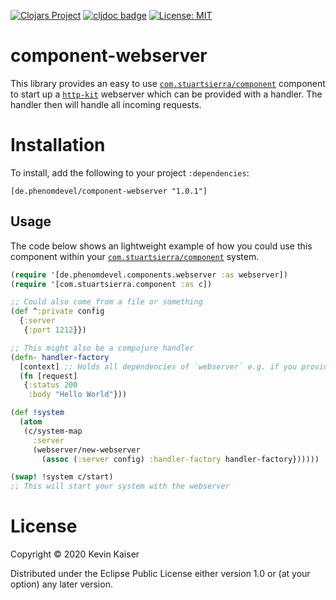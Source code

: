 [![Clojars Project](https://img.shields.io/clojars/v/de.phenomdevel/component-webserver.svg)](https://clojars.org/de.phenomdevel/component-webserver)
[![cljdoc badge](https://cljdoc.org/badge/de.phenomdevel/component-webserver)](https://cljdoc.org/d/component-webserver/component-webserver/CURRENT)
[![License: MIT](https://img.shields.io/badge/License-MIT-yellow.svg)](https://github.com/PhenomDevel/component-webserver/blob/master/LICENSE)

# component-webserver
This library provides an easy to use [`com.stuartsierra/component`](https://github.com/stuartsierra/component) component to start up a [`http-kit`](https://github.com/http-kit/http-kit) webserver which
can be provided with a handler. The handler then will handle all incoming requests.

# Installation
To install, add the following to your project `:dependencies`:
```
[de.phenomdevel/component-webserver "1.0.1"]
```

## Usage
The code below shows an lightweight example of how you could use this component within your
[`com.stuartsierra/component`](https://github.com/stuartsierra/component) system.
```clj
(require '[de.phenomdevel.components.webserver :as webserver])
(require '[com.stuartsierra.component :as c])

;; Could also come from a file or something
(def ^:private config
  {:server
   {:port 1212}})

;; This might also be a compojure handler
(defn- handler-factory
  [context] ;; Holds all dependencies of `webserver` e.g. if you provide a db-pool component
  (fn [request]
   {:status 200
    :body "Hello World"}))

(def !system
  (atom
   (c/system-map
     :server
     (webserver/new-webserver
       (assoc (:server config) :handler-factory handler-factory})))))

(swap! !system c/start)
;; This will start your system with the webserver

```

# License
Copyright © 2020 Kevin Kaiser

Distributed under the Eclipse Public License either version 1.0 or (at your option) any later version.
